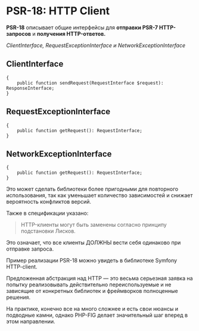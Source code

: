 # PSR-18: HTTP Client
**PSR-18** описывает общие интерфейсы для **отправки PSR-7 HTTP-запросов** и **получения HTTP-ответов.**

*ClientInterface, RequestExceptionInterface и NetworkExceptionInterface*

## ClientInterface
```interface ClientInterface
{
    public function sendRequest(RequestInterface $request): ResponseInterface;
}
```

## RequestExceptionInterface
```interface RequestExceptionInterface extends ClientExceptionInterface
{
    public function getRequest(): RequestInterface;
}
```

## NetworkExceptionInterface
```interface NetworkExceptionInterface extends ClientExceptionInterface
{
    public function getRequest(): RequestInterface;
}
```

Это может сделать библиотеки более пригодными для повторного использования, так как уменьшает количество зависимостей и снижает вероятность конфликтов версий.

Также в спецификации указано:

> HTTP-клиенты могут быть заменены согласно принципу подстановки Лисков.

Это означает, что все клиенты ДОЛЖНЫ вести себя одинаково при отправке запроса.

Пример реализации PSR-18 можно увидеть в библиотеке Symfony HTTP-client.

Предложенная абстракция над HTTP — это весьма серьезная заявка на попытку реализовывать действительно переиспользуемые и не зависящие от конкретных библиотек и фреймворков полноценные решения.

На практике, конечно все на много сложнее и есть свои нюансы и подводные камни, однако PHP-FIG делает значительный шаг вперед в этом направлении.
